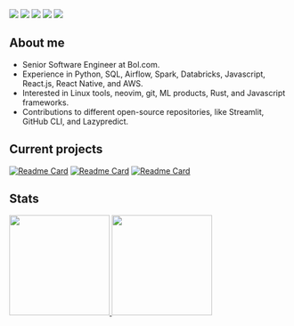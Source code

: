<div>
  <a href="https://linkedin.com/in/obrendalf" target="_blank"><img src="https://img.shields.io/badge/-LinkedIn-%230077B5?style=for-the-badge&logo=linkedin&logoColor=white" target="_blank"></a> 
  <a href = "mailto:brenophp@gmail.com"><img src="https://img.shields.io/badge/-Gmail-FF0000?style=for-the-badge&logo=gmail&logoColor=white" target="_blank"></a>
  <a href="https://kaggle.com/brendalf" target="_blank"><img src="https://img.shields.io/badge/Kaggle-55ACEE?style=for-the-badge&logo=kaggle&logoColor=white" target="_blank"></a>
 <a href="https://medium.com/@brendalf" target="_blank"><img src="https://img.shields.io/badge/Medium-444444?style=for-the-badge&logo=medium&logoColor=white" target="_blank"></a> 
  <a href="https://twitter.com/obrendalf" target="_blank"><img src="https://img.shields.io/badge/Twitter-55ACEE?style=for-the-badge&logo=twitter&logoColor=white" target="_blank"></a>
</div>

<h2>About me</h2>

* Senior Software Engineer at Bol.com.<br>
* Experience in Python, SQL, Airflow, Spark, Databricks, Javascript, React.js, React Native, and AWS.<br>
* Interested in Linux tools, neovim, git, ML products, Rust, and Javascript frameworks.
* Contributions to different open-source repositories, like Streamlit, GitHub CLI, and Lazypredict.

<h2>Current projects</h2>

[![Readme Card](https://github-readme-stats-olive-psi.vercel.app/api/pin/?username=brendalf&repo=mix.nvim&theme=dracula)](https://github.com/brendalf/mix.nvim)
[![Readme Card](https://github-readme-stats-olive-psi.vercel.app/api/pin/?username=brendalf&repo=workhours&theme=dracula)](https://github.com/brendalf/workhours)
[![Readme Card](https://github-readme-stats-olive-psi.vercel.app/api/pin/?username=brendalf&repo=git-report&theme=dracula)](https://github.com/brendalf/git-report)

<h2>Stats</h2>

<div>
  <a href="https://github.com/brendalf">
  <img height="180em" src="https://github-readme-stats-olive-psi.vercel.app/api?username=brendalf&show_icons=true&theme=dracula&include_all_commits=true&count_private=true"/>
  <img height="180em" src="https://github-readme-stats-olive-psi.vercel.app/api/top-langs/?username=brendalf&layout=compact&langs_count=10&hide=CSS,HTML,Jupyter%20Notebook&theme=dracula"/>
  </a>
</div>
